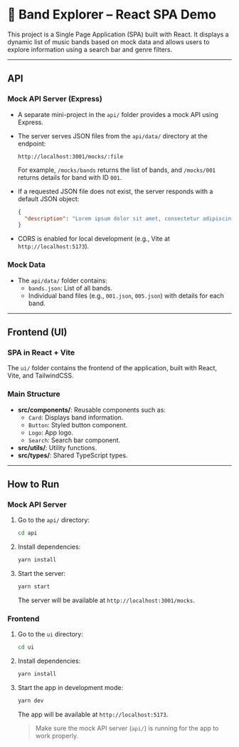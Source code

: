 # 🎸 Band Explorer – React SPA Demo

This project is a Single Page Application (SPA) built with React. It displays a dynamic list of music bands based on mock data and allows users to explore information using a search bar and genre filters.

---

## API

### **Mock API Server (Express)**
- A separate mini-project in the `api/` folder provides a mock API using Express.
- The server serves JSON files from the `api/data/` directory at the endpoint:

  ```
  http://localhost:3001/mocks/:file
  ```
  For example, `/mocks/bands` returns the list of bands, and `/mocks/001` returns details for band with ID `001`.

- If a requested JSON file does not exist, the server responds with a default JSON object:
  ```json
  {
    "description": "Lorem ipsum dolor sit amet, consectetur adipiscing elit, sed do eiusmod tempor incididunt ut labore et dolore magna aliqua."
  }
  ```

- CORS is enabled for local development (e.g., Vite at `http://localhost:5173`).

### **Mock Data**
- The `api/data/` folder contains:
  - `bands.json`: List of all bands.
  - Individual band files (e.g., `001.json`, `005.json`) with details for each band.

---

## Frontend (UI)

### **SPA in React + Vite**
The `ui/` folder contains the frontend of the application, built with React, Vite, and TailwindCSS.

### **Main Structure**
- **src/components/**: Reusable components such as:
  - `Card`: Displays band information.
  - `Button`: Styled button component.
  - `Logo`: App logo.
  - `Search`: Search bar component.
- **src/utils/**: Utility functions.
- **src/types/**: Shared TypeScript types.

---

## How to Run

### Mock API Server
1. Go to the `api/` directory:

   ```sh
   cd api
   ```
2. Install dependencies:
   ```sh
   yarn install
   ```
3. Start the server:
   ```sh
   yarn start
   ```
   The server will be available at `http://localhost:3001/mocks`.

### Frontend
1. Go to the `ui` directory:
   ```sh
   cd ui
   ```
2. Install dependencies:
   ```sh
   yarn install
   ```
3. Start the app in development mode:
   ```sh
   yarn dev
   ```
   The app will be available at `http://localhost:5173`.

   > Make sure the mock API server (`api/`) is running for the app to work properly.